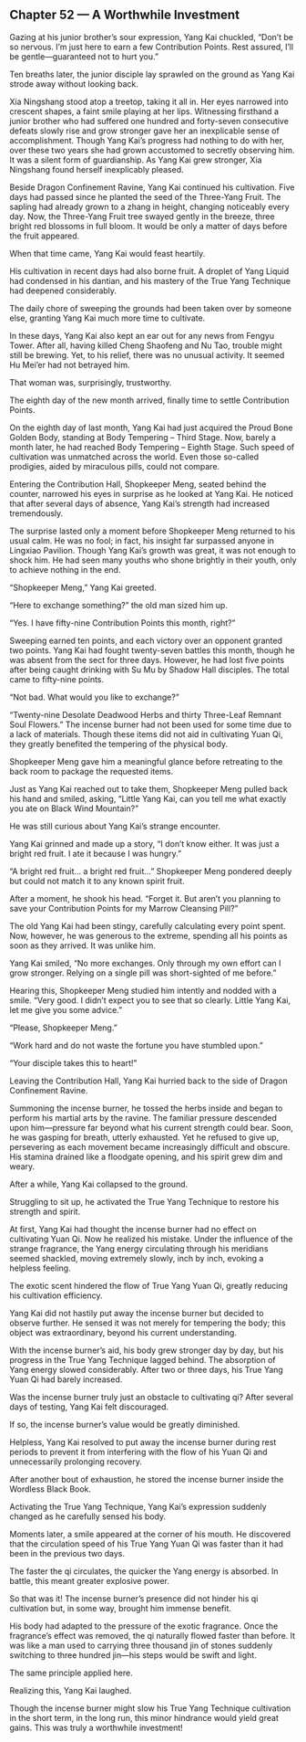 ## Chapter 52 — A Worthwhile Investment

Gazing at his junior brother’s sour expression, Yang Kai chuckled, “Don’t be so nervous. I’m just here to earn a few Contribution Points. Rest assured, I’ll be gentle—guaranteed not to hurt you.”

Ten breaths later, the junior disciple lay sprawled on the ground as Yang Kai strode away without looking back.

Xia Ningshang stood atop a treetop, taking it all in. Her eyes narrowed into crescent shapes, a faint smile playing at her lips. Witnessing firsthand a junior brother who had suffered one hundred and forty-seven consecutive defeats slowly rise and grow stronger gave her an inexplicable sense of accomplishment. Though Yang Kai’s progress had nothing to do with her, over these two years she had grown accustomed to secretly observing him. It was a silent form of guardianship. As Yang Kai grew stronger, Xia Ningshang found herself inexplicably pleased.

Beside Dragon Confinement Ravine, Yang Kai continued his cultivation. Five days had passed since he planted the seed of the Three-Yang Fruit. The sapling had already grown to a zhang in height, changing noticeably every day. Now, the Three-Yang Fruit tree swayed gently in the breeze, three bright red blossoms in full bloom. It would be only a matter of days before the fruit appeared.

When that time came, Yang Kai would feast heartily.

His cultivation in recent days had also borne fruit. A droplet of Yang Liquid had condensed in his dantian, and his mastery of the True Yang Technique had deepened considerably.

The daily chore of sweeping the grounds had been taken over by someone else, granting Yang Kai much more time to cultivate.

In these days, Yang Kai also kept an ear out for any news from Fengyu Tower. After all, having killed Cheng Shaofeng and Nu Tao, trouble might still be brewing. Yet, to his relief, there was no unusual activity. It seemed Hu Mei’er had not betrayed him.

That woman was, surprisingly, trustworthy.

The eighth day of the new month arrived, finally time to settle Contribution Points.

On the eighth day of last month, Yang Kai had just acquired the Proud Bone Golden Body, standing at Body Tempering – Third Stage. Now, barely a month later, he had reached Body Tempering – Eighth Stage. Such speed of cultivation was unmatched across the world. Even those so-called prodigies, aided by miraculous pills, could not compare.

Entering the Contribution Hall, Shopkeeper Meng, seated behind the counter, narrowed his eyes in surprise as he looked at Yang Kai. He noticed that after several days of absence, Yang Kai’s strength had increased tremendously.

The surprise lasted only a moment before Shopkeeper Meng returned to his usual calm. He was no fool; in fact, his insight far surpassed anyone in Lingxiao Pavilion. Though Yang Kai’s growth was great, it was not enough to shock him. He had seen many youths who shone brightly in their youth, only to achieve nothing in the end.

“Shopkeeper Meng,” Yang Kai greeted.

“Here to exchange something?” the old man sized him up.

“Yes. I have fifty-nine Contribution Points this month, right?”

Sweeping earned ten points, and each victory over an opponent granted two points. Yang Kai had fought twenty-seven battles this month, though he was absent from the sect for three days. However, he had lost five points after being caught drinking with Su Mu by Shadow Hall disciples. The total came to fifty-nine points.

“Not bad. What would you like to exchange?”

“Twenty-nine Desolate Deadwood Herbs and thirty Three-Leaf Remnant Soul Flowers.” The incense burner had not been used for some time due to a lack of materials. Though these items did not aid in cultivating Yuan Qi, they greatly benefited the tempering of the physical body.

Shopkeeper Meng gave him a meaningful glance before retreating to the back room to package the requested items.

Just as Yang Kai reached out to take them, Shopkeeper Meng pulled back his hand and smiled, asking, “Little Yang Kai, can you tell me what exactly you ate on Black Wind Mountain?”

He was still curious about Yang Kai’s strange encounter.

Yang Kai grinned and made up a story, “I don’t know either. It was just a bright red fruit. I ate it because I was hungry.”

“A bright red fruit… a bright red fruit…” Shopkeeper Meng pondered deeply but could not match it to any known spirit fruit.

After a moment, he shook his head. “Forget it. But aren’t you planning to save your Contribution Points for my Marrow Cleansing Pill?”

The old Yang Kai had been stingy, carefully calculating every point spent. Now, however, he was generous to the extreme, spending all his points as soon as they arrived. It was unlike him.

Yang Kai smiled, “No more exchanges. Only through my own effort can I grow stronger. Relying on a single pill was short-sighted of me before.”

Hearing this, Shopkeeper Meng studied him intently and nodded with a smile. “Very good. I didn’t expect you to see that so clearly. Little Yang Kai, let me give you some advice.”

“Please, Shopkeeper Meng.”

“Work hard and do not waste the fortune you have stumbled upon.”

“Your disciple takes this to heart!”

Leaving the Contribution Hall, Yang Kai hurried back to the side of Dragon Confinement Ravine.

Summoning the incense burner, he tossed the herbs inside and began to perform his martial arts by the ravine. The familiar pressure descended upon him—pressure far beyond what his current strength could bear. Soon, he was gasping for breath, utterly exhausted. Yet he refused to give up, persevering as each movement became increasingly difficult and obscure. His stamina drained like a floodgate opening, and his spirit grew dim and weary.

After a while, Yang Kai collapsed to the ground.

Struggling to sit up, he activated the True Yang Technique to restore his strength and spirit.

At first, Yang Kai had thought the incense burner had no effect on cultivating Yuan Qi. Now he realized his mistake. Under the influence of the strange fragrance, the Yang energy circulating through his meridians seemed shackled, moving extremely slowly, inch by inch, evoking a helpless feeling.

The exotic scent hindered the flow of True Yang Yuan Qi, greatly reducing his cultivation efficiency.

Yang Kai did not hastily put away the incense burner but decided to observe further. He sensed it was not merely for tempering the body; this object was extraordinary, beyond his current understanding.

With the incense burner’s aid, his body grew stronger day by day, but his progress in the True Yang Technique lagged behind. The absorption of Yang energy slowed considerably. After two or three days, his True Yang Yuan Qi had barely increased.

Was the incense burner truly just an obstacle to cultivating qi? After several days of testing, Yang Kai felt discouraged.

If so, the incense burner’s value would be greatly diminished.

Helpless, Yang Kai resolved to put away the incense burner during rest periods to prevent it from interfering with the flow of his Yuan Qi and unnecessarily prolonging recovery.

After another bout of exhaustion, he stored the incense burner inside the Wordless Black Book.

Activating the True Yang Technique, Yang Kai’s expression suddenly changed as he carefully sensed his body.

Moments later, a smile appeared at the corner of his mouth. He discovered that the circulation speed of his True Yang Yuan Qi was faster than it had been in the previous two days.

The faster the qi circulates, the quicker the Yang energy is absorbed. In battle, this meant greater explosive power.

So that was it! The incense burner’s presence did not hinder his qi cultivation but, in some way, brought him immense benefit.

His body had adapted to the pressure of the exotic fragrance. Once the fragrance’s effect was removed, the qi naturally flowed faster than before. It was like a man used to carrying three thousand jin of stones suddenly switching to three hundred jin—his steps would be swift and light.

The same principle applied here.

Realizing this, Yang Kai laughed.

Though the incense burner might slow his True Yang Technique cultivation in the short term, in the long run, this minor hindrance would yield great gains. This was truly a worthwhile investment!